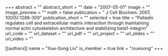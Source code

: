 +++
abstract = ""
abstract_short = ""
date = "2007-05-01"
image = ""
image_preview = ""
math = false
publication = " J Cell Biochem. 2007, 100(5):1288-300"
publication_short = ""
selected = true
title = "Palladin regulates cell and extracellular matrix interaction through maintaining normal actin cytoskeleton architecture and stabilizing beta1-integrin"
url_code = ""
url_dataset = ""
url_pdf = ""
url_project = ""
url_slides = ""
url_video = ""

[[authors]]
    name = "Xue-Song Liu"
    is_member = true
    link = "/xuesong"
+++
